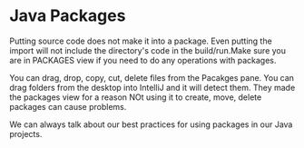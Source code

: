 # Java Packages
Putting source code does not make it into a package. Even putting the import will not 
include the directory's code in the build/run.Make sure you are in PACKAGES view if you need
to do any operations with packages.

You can drag, drop, copy, cut, delete files from the Pacakges pane. You can drag folders from 
the desktop into IntelliJ and it will detect them. They made the packages view for a reason
NOt using it to create, move, delete packages can cause problems.

We can always talk about our best practices for using packages in our Java projects.